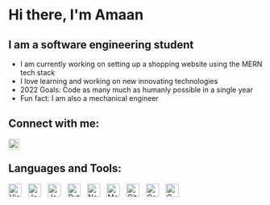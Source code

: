 # Hi there, I'm Amaan

## I am a software engineering student
- I am currently working on setting up a shopping website using the MERN tech stack
- I love learning and working on new innovating technologies
- 2022 Goals: Code as many much as humanly possible in a single year
- Fun fact: I am also a mechanical engineer

## Connect with me:
[<img align="left" alt="LinkedIn.com" width="22px" src="https://i.imgur.com/FDQIUtd.jpg" style="padding-right:10px;"/>][website]

<br/>

## Languages and Tools:
<img align="left" alt="Visual Studio Code" title="Visual Studio Code" width="26px" src="https://cdn.jsdelivr.net/gh/devicons/devicon/icons/vscode/vscode-original.svg" style="padding-right:10px;" />
<img align="left" alt="Java"               title="Java"               width="26px" src="https://i.imgur.com/cqVycsUt.png"  style="padding-right:10px;"/>
<img align="left" alt="Javascript"         title="Javascript"         width="26px" src="https://cdn.jsdelivr.net/gh/devicons/devicon/icons/javascript/javascript-original.svg" style="padding-right:10px;" />
<img align="left" alt="Python"             title="Python"             width="26px" src="https://i.imgur.com/2v8dqMOt.png" style="padding-right:10px;" />
<img align="left" alt="Node.js"            title="NodeJS"             width="26px" src="https://cdn.jsdelivr.net/gh/devicons/devicon/icons/nodejs/nodejs-original.svg" style="padding-right:10px;" />
<img align="left" alt="MongoDB"            title="MongoDB"            width="26px" src="https://cdn.jsdelivr.net/gh/devicons/devicon/icons/mongodb/mongodb-original.svg" style="padding-right:10px;" />
<img align="left" alt="GitHub"             title="Github"             width="26px" src="https://i.imgur.com/JbQI4Ni.png" style="padding-right:10px;" />
<img align="left" alt="GoogleCloud"        title="Google Cloud"       width="26px" src="https://i.imgur.com/6OFlRgq.png" style="padding-right:10px;" />
<img align="left" alt="C_Language"         title="C Language"         width="26px" src="https://i.imgur.com/3GWHyKC.png" style="padding-right:10px;" />
                                  
                                                                                                                                                   
                                                                                                                                                   
[website]: https://www.linkedin.com/in/amaan-seetal/
